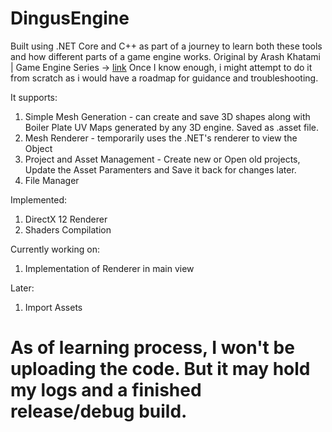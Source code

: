 # DingusEngine
Built using .NET Core and C++ as part of a journey to learn both these tools and how different parts of a game engine works. 
Original by Arash Khatami | Game Engine Series -> [link](https://www.youtube.com/watch?v=hRL56gXqj-4&list=PLU2nPsAdxKWQYxkmQ3TdbLsyc1l2j25XM&index=1&pp=iAQB)
Once I know enough, i might attempt to do it from scratch as i would have a roadmap for guidance and troubleshooting.

It supports:
1. Simple Mesh Generation - can create and save 3D shapes along with Boiler Plate UV Maps generated by any 3D engine. Saved as .asset file.
2. Mesh Renderer - temporarily uses the .NET's renderer to view the Object
3. Project and Asset Management - Create new or Open old projects, Update the Asset Paramenters and Save it back for changes later.
4. File Manager

Implemented:
1. DirectX 12 Renderer
2. Shaders Compilation

Currently working on:
1. Implementation of Renderer in main view

Later:
1. Import Assets

# As of learning process, I won't be uploading the code. But it may hold my logs and a finished release/debug build.

